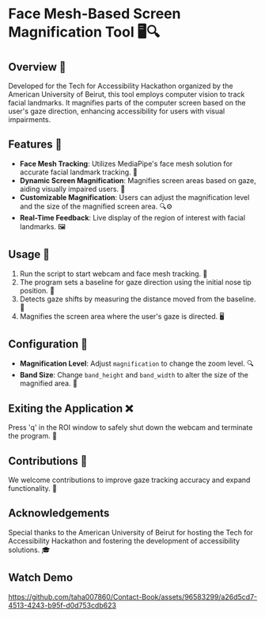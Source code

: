 # Face Mesh-Based Screen Magnification Tool 🖥️🔍

## Overview 👀
Developed for the Tech for Accessibility Hackathon organized by the American University of Beirut, this tool employs computer vision to track facial landmarks. It magnifies parts of the computer screen based on the user's gaze direction, enhancing accessibility for users with visual impairments.

## Features 🌟
- **Face Mesh Tracking**: Utilizes MediaPipe's face mesh solution for accurate facial landmark tracking. 🤖
- **Dynamic Screen Magnification**: Magnifies screen areas based on gaze, aiding visually impaired users. 🔎
- **Customizable Magnification**: Users can adjust the magnification level and the size of the magnified screen area. 🔍⚙️
- **Real-Time Feedback**: Live display of the region of interest with facial landmarks. 🖼️

## Usage 🚀
1. Run the script to start webcam and face mesh tracking. 🎥
2. The program sets a baseline for gaze direction using the initial nose tip position. 👃
3. Detects gaze shifts by measuring the distance moved from the baseline. 👀
4. Magnifies the screen area where the user's gaze is directed. 🖥️

## Configuration 🔧
- **Magnification Level**: Adjust `magnification` to change the zoom level. 🔍
- **Band Size**: Change `band_height` and `band_width` to alter the size of the magnified area. 📏

## Exiting the Application ❌
Press 'q' in the ROI window to safely shut down the webcam and terminate the program. 🛑

## Contributions 🤝
We welcome contributions to improve gaze tracking accuracy and expand functionality. 👐

## Acknowledgements
Special thanks to the American University of Beirut for hosting the Tech for Accessibility Hackathon and fostering the development of accessibility solutions. 🎓

## Watch Demo
https://github.com/taha007860/Contact-Book/assets/96583299/a26d5cd7-4513-4243-b95f-d0d753cdb623

